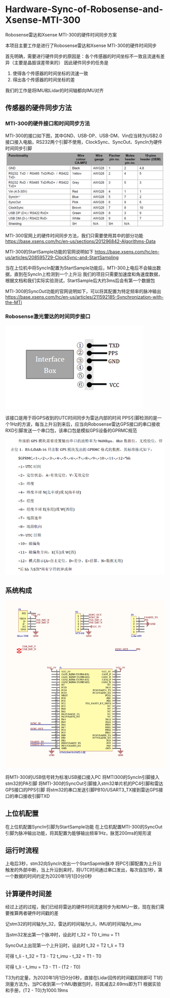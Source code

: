 # Hardware-Sync-of-Robosense-and-Xsense-MTI-300
  Robosense雷达和Xsense MTI-300的硬件时间同步方案

  本项目主要工作是进行了Robosense雷达和Xsense MTI-300的硬件时间同步

  首先明确，需要进行硬件同步的原因是：各个传感器的时间坐标不一致且流速有差异（主要是晶振误差带来的）
  因此硬件同步的任务是
  1. 使得各个传感器的时间坐标的流速一致
  2. 得出各个传感器的时间坐标的差

  我们的工作是将IMU和Lidar的时间轴都向IMU对齐

## 传感器的硬件同步方法
### MTI-300的硬件接口和时间同步方法

  MTI-300的接口如下图，其中GND、USB-DP、USB-DM、Vin应当转为USB2.0接口接入电脑，RS232两个引脚不使用，ClockSync、SyncOut、SyncIn为硬件时间同步引脚
  ![MTI-300接口线序](https://github.com/YangTiankai/Hardware-Sync-of-Robosense-and-Xsense-MTI-300/blob/master/readmefile/MTI-300.PNG)

  MTI-300官网上的硬件时间同步方法，我们只需要使用其中的部分功能
  https://base.xsens.com/hc/en-us/sections/201296842-Algorithms-Data

  MTI-300的StartSample功能的官网说明如下
  https://base.xsens.com/hc/en-us/articles/208595729-ClockSync-and-StartSampling

  当在上位机中将SyncIn配置为StartSample功能后，MTI-300上电后不会输出数据，直到在SyncIn上检测到一个上升沿
  我们的项目只需要加速度和角速度数据，根据文档和我们实际实验测试，StartSample后大约3ms后会有第一个数据包

  MTI-300的SyncOut功能的官网说明如下，可以将其配置为特定频率的脉冲输出
  https://base.xsens.com/hc/en-us/articles/211592185-Synchronization-with-the-MTi

### Robosense激光雷达的时间同步接口
![Robosense GPS同步接口](https://github.com/YangTiankai/Hardware-Sync-of-Robosense-and-Xsense-MTI-300/blob/master/readmefile/LidarGPS.PNG)

  该接口是用于将GPS收到的UTC时间同步为雷达内部的时间
  PPS引脚检测的是一个1Hz的方波，每当上升沿到来后，应当向Robosense雷达GPS接口的串口接收RXD引脚发送一个串口包，该串口包是模拟GPS设备的GPRMC规范

![GPS设备的GPRMC规范](https://github.com/YangTiankai/Hardware-Sync-of-Robosense-and-Xsense-MTI-300/blob/master/readmefile/GPRMC.PNG)

## 系统构成
![PCB原理图](https://github.com/YangTiankai/Hardware-Sync-of-Robosense-and-Xsense-MTI-300/blob/master/readmefile/PCB.PNG)

  将MTI-300的USB信号转为标准USB接口接入PC
  将MTI300的SyncIn引脚接入stm32的PA引脚
  将MTI-300的SyncOut引脚接入stm32单片机的PC4引脚和雷达GPS接口的PPS引脚
  将stm32的串口发送引脚PB10/USART3_TX接到雷达GPS接口的串口接收引脚TXD

## 上位机配置
  在上位机配置SyncIn引脚为StartSample功能
  在上位机配置MTI-300的SyncOut引脚为脉冲输出功能，将其配置为能够输出频率1Hz，脉宽200ms的矩形波

## 运行时流程
  上电后3秒，stm32向SyncIn发出一个StartSapmle脉冲
  将PC引脚配置为上升沿触发的外部中断，当上升沿到来时，将UTC时间通过串口发出，每次自加1秒，第一个数据的时间约定为2020年1月1日0分0秒

## 计算硬件时间差
  经过上述的过程，我们已经将雷达的硬件时间流速同步为和IMU一致，现在我们需要推算两者硬件时间戳的差

  记stm32的时间轴为t_32，雷达的时间轴为t_li，IMU的时间轴为t_imu

  当stm32发出第一个脉冲时，设此时
  t_32 = T0
  t_imu = T1

  SyncOut上出现第一个上升沿时，设此时
  t_32 = T2
  t_li = T3

  可得
  t_li - t_32 = T3 - T2
  t_imu - t_32 = T1 - T0

  可得
  t_li - t_imu = T3 - T1 - (T2 - T0)

  T3为约定量，为2020年1月1日0分0秒，直接在Lidar回传的时间戳扣除即可
  T1的测量方法为，当PC收到第一个IMU数据包时，将其减去2.69ms即为T1
  根据实验和手册，(T2 - T0)为1000.19ms





